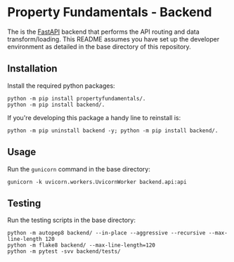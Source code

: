 # Property Fundamentals - Backend
The is the [FastAPI](https://fastapi.tiangolo.com/) backend that performs the API routing and data transform/loading. This README assumes you have set up the developer environment as detailed in the base directory of this repository.

## Installation

Install the required python packages:

```
python -m pip install propertyfundamentals/.
python -m pip install backend/.
```

If you're developing this package a handy line to reinstall is:

```
python -m pip uninstall backend -y; python -m pip install backend/.
```

## Usage

Run the `gunicorn` command in the base directory:

```
gunicorn -k uvicorn.workers.UvicornWorker backend.api:api
```

## Testing

Run the testing scripts in the base directory:

```
python -m autopep8 backend/ --in-place --aggressive --recursive --max-line-length 120
python -m flake8 backend/ --max-line-length=120
python -m pytest -svv backend/tests/
```

